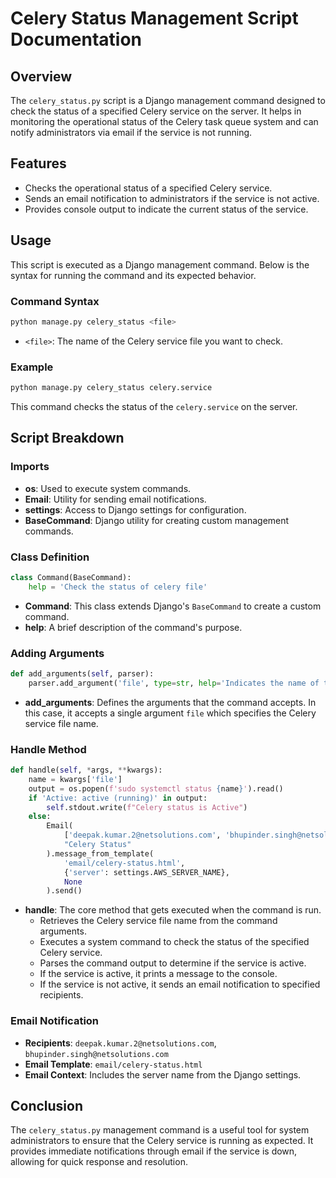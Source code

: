 # Celery Status Management Script Documentation

## Overview
The `celery_status.py` script is a Django management command designed to check the status of a specified Celery service on the server. It helps in monitoring the operational status of the Celery task queue system and can notify administrators via email if the service is not running.

## Features
- Checks the operational status of a specified Celery service.
- Sends an email notification to administrators if the service is not active.
- Provides console output to indicate the current status of the service.

## Usage
This script is executed as a Django management command. Below is the syntax for running the command and its expected behavior.

### Command Syntax
```bash
python manage.py celery_status <file>
```
- `<file>`: The name of the Celery service file you want to check.

### Example
```bash
python manage.py celery_status celery.service
```
This command checks the status of the `celery.service` on the server.

## Script Breakdown

### Imports
- **os**: Used to execute system commands.
- **Email**: Utility for sending email notifications.
- **settings**: Access to Django settings for configuration.
- **BaseCommand**: Django utility for creating custom management commands.

### Class Definition
```python
class Command(BaseCommand):
    help = 'Check the status of celery file'
```
- **Command**: This class extends Django's `BaseCommand` to create a custom command.
- **help**: A brief description of the command's purpose.

### Adding Arguments
```python
def add_arguments(self, parser):
    parser.add_argument('file', type=str, help='Indicates the name of the celery file.')
```
- **add_arguments**: Defines the arguments that the command accepts. In this case, it accepts a single argument `file` which specifies the Celery service file name.

### Handle Method
```python
def handle(self, *args, **kwargs):
    name = kwargs['file']
    output = os.popen(f'sudo systemctl status {name}').read()
    if 'Active: active (running)' in output:
        self.stdout.write(f"Celery status is Active")
    else:
        Email(
            ['deepak.kumar.2@netsolutions.com', 'bhupinder.singh@netsolutions.com'],
            "Celery Status"
        ).message_from_template(
            'email/celery-status.html',
            {'server': settings.AWS_SERVER_NAME},
            None
        ).send()
```

- **handle**: The core method that gets executed when the command is run.
  - Retrieves the Celery service file name from the command arguments.
  - Executes a system command to check the status of the specified Celery service.
  - Parses the command output to determine if the service is active.
  - If the service is active, it prints a message to the console.
  - If the service is not active, it sends an email notification to specified recipients.

### Email Notification
- **Recipients**: `deepak.kumar.2@netsolutions.com`, `bhupinder.singh@netsolutions.com`
- **Email Template**: `email/celery-status.html`
- **Email Context**: Includes the server name from the Django settings.

## Conclusion
The `celery_status.py` management command is a useful tool for system administrators to ensure that the Celery service is running as expected. It provides immediate notifications through email if the service is down, allowing for quick response and resolution.